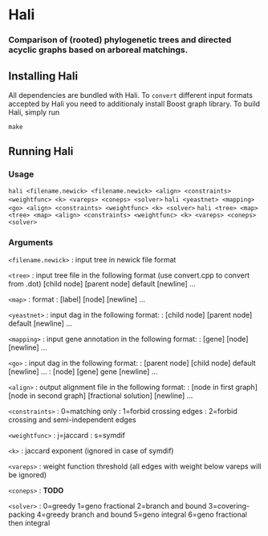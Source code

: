 # Hali #
### Comparison of (rooted) phylogenetic trees and directed acyclic graphs based on arboreal matchings. ###

## Installing Hali ##

All dependencies are bundled with Hali. To ```convert``` different input formats accepted by Hali you need 
to additionaly install Boost graph library. To build Hali, simply run

```
make
```

## Running Hali ##

### Usage ###

```hali <filename.newick> <filename.newick> <align> <constraints> <weightfunc> <k> <vareps> <coneps> <solver>```
```hali <yeastnet> <mapping> <go> <align> <constraints> <weightfunc> <k> <solver>```
```hali <tree> <map> <tree> <map> <align> <constraints> <weightfunc> <k> <vareps> <coneps> <solver>```

### Arguments ###

`<filename.newick>`
: input tree in newick file format

`<tree>`
   : input tree file in the following format (use convert.cpp to convert from .dot)
   [child node] [parent node] default [newline] ...

`<map>`
: format
: [label] [node] [newline] ...

`<yeastnet>`
: input dag in the following format:
: [child node] [parent node] default [newline] ...

`<mapping>`
: input gene annotation in the following format:
: [gene] [node] [newline] ...

`<go>`
: input dag in the following format:
: [parent node] [child node] default [newline] ...
: [node] [gene] gene [newline] ...

`<align>`
: output alignment file in the following format:
: [node in first graph] [node in second graph] [fractional solution] [newline] ...

`<constraints>`
: 0=matching only
: 1=forbid crossing edges
: 2=forbid crossing and semi-independent edges

`<weightfunc>`
: j=jaccard
: s=symdif

`<k>`
: jaccard exponent (ignored in case of symdif)

`<vareps>`
: weight function threshold (all edges with weight below vareps will be ignored)

`<coneps>`
: **TODO**

`<solver>`
: 0=greedy
  1=geno fractional
  2=branch and bound
  3=covering-packing
  4=greedy branch and bound
  5=geno integral
  6=geno fractional then integral
